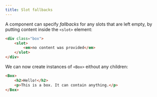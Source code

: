 ```yaml
---
title: Slot fallbacks
---
```


A component can specify *fallbacks* for any slots that are left empty, by putting content inside the `<slot>` element:

```html
<div class="box">
	<slot>
		<em>no content was provided</em>
	</slot>
</div>
```

We can now create instances of `<Box>` eithout any children:

```html
<Box>
	<h2>Hello!</h2>
	<p>This is a box. It can contain anything.</p>
</Box>
```
